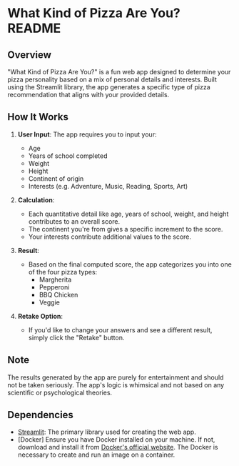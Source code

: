 # **What Kind of Pizza Are You?** README

## Overview
"What Kind of Pizza Are You?" is a fun web app designed to determine your pizza personality based on a mix of personal details and interests. Built using the Streamlit library, the app generates a specific type of pizza recommendation that aligns with your provided details.

## How It Works
1. **User Input**: The app requires you to input your:
   - Age
   - Years of school completed
   - Weight
   - Height
   - Continent of origin
   - Interests (e.g. Adventure, Music, Reading, Sports, Art)

2. **Calculation**: 
    - Each quantitative detail like age, years of school, weight, and height contributes to an overall score.
    - The continent you're from gives a specific increment to the score.
    - Your interests contribute additional values to the score.

3. **Result**:
    - Based on the final computed score, the app categorizes you into one of the four pizza types:
      - Margherita
      - Pepperoni
      - BBQ Chicken
      - Veggie

4. **Retake Option**:
    - If you'd like to change your answers and see a different result, simply click the "Retake" button.

## Note
The results generated by the app are purely for entertainment and should not be taken seriously. The app's logic is whimsical and not based on any scientific or psychological theories.

## Dependencies
- [Streamlit](https://streamlit.io/): The primary library used for creating the web app.
- [Docker] Ensure you have Docker installed on your machine. If not, download and install it from [Docker's official website](https://www.docker.com/). The Docker is necessary to create and run an image on a container.
